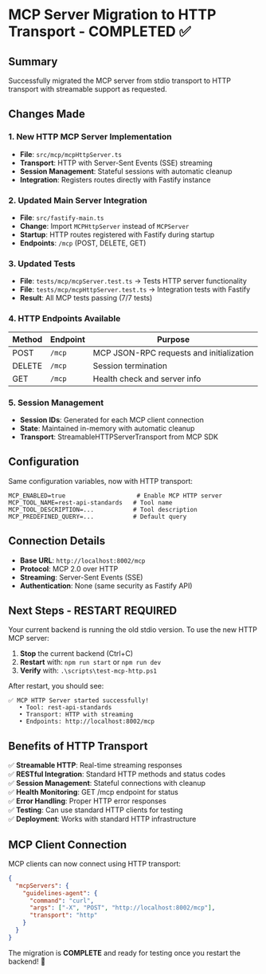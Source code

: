 # MCP Server Migration to HTTP Transport - COMPLETED ✅

## Summary

Successfully migrated the MCP server from stdio transport to HTTP transport with streamable support as requested.

## Changes Made

### 1. New HTTP MCP Server Implementation
- **File**: `src/mcp/mcpHttpServer.ts`
- **Transport**: HTTP with Server-Sent Events (SSE) streaming
- **Session Management**: Stateful sessions with automatic cleanup
- **Integration**: Registers routes directly with Fastify instance

### 2. Updated Main Server Integration
- **File**: `src/fastify-main.ts` 
- **Change**: Import `MCPHttpServer` instead of `MCPServer`
- **Startup**: HTTP routes registered with Fastify during startup
- **Endpoints**: `/mcp` (POST, DELETE, GET)

### 3. Updated Tests
- **File**: `tests/mcp/mcpServer.test.ts` → Tests HTTP server functionality
- **File**: `tests/mcp/mcpHttpServer.test.ts` → Integration tests with Fastify
- **Result**: All MCP tests passing (7/7 tests)

### 4. HTTP Endpoints Available

| Method | Endpoint | Purpose |
|--------|----------|---------|
| POST | `/mcp` | MCP JSON-RPC requests and initialization |
| DELETE | `/mcp` | Session termination |
| GET | `/mcp` | Health check and server info |

### 5. Session Management
- **Session IDs**: Generated for each MCP client connection
- **State**: Maintained in-memory with automatic cleanup
- **Transport**: StreamableHTTPServerTransport from MCP SDK

## Configuration

Same configuration variables, now with HTTP transport:

```env
MCP_ENABLED=true                    # Enable MCP HTTP server
MCP_TOOL_NAME=rest-api-standards   # Tool name
MCP_TOOL_DESCRIPTION=...           # Tool description  
MCP_PREDEFINED_QUERY=...           # Default query
```

## Connection Details

- **Base URL**: `http://localhost:8002/mcp`
- **Protocol**: MCP 2.0 over HTTP
- **Streaming**: Server-Sent Events (SSE) 
- **Authentication**: None (same security as Fastify API)

## Next Steps - RESTART REQUIRED

Your current backend is running the old stdio version. To use the new HTTP MCP server:

1. **Stop** the current backend (Ctrl+C)
2. **Restart** with: `npm run start` or `npm run dev`
3. **Verify** with: `.\scripts\test-mcp-http.ps1`

After restart, you should see:
```
✅ MCP HTTP Server started successfully!
   • Tool: rest-api-standards  
   • Transport: HTTP with streaming
   • Endpoints: http://localhost:8002/mcp
```

## Benefits of HTTP Transport

✅ **Streamable HTTP**: Real-time streaming responses  
✅ **RESTful Integration**: Standard HTTP methods and status codes  
✅ **Session Management**: Stateful connections with cleanup  
✅ **Health Monitoring**: GET /mcp endpoint for status  
✅ **Error Handling**: Proper HTTP error responses  
✅ **Testing**: Can use standard HTTP clients for testing  
✅ **Deployment**: Works with standard HTTP infrastructure  

## MCP Client Connection

MCP clients can now connect using HTTP transport:

```json
{
  "mcpServers": {
    "guidelines-agent": {
      "command": "curl",
      "args": ["-X", "POST", "http://localhost:8002/mcp"],
      "transport": "http"
    }
  }
}
```

The migration is **COMPLETE** and ready for testing once you restart the backend! 🚀
